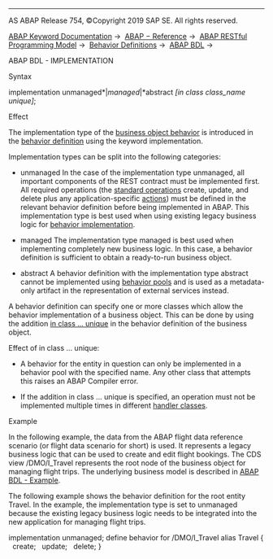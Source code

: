   

* * *

AS ABAP Release 754, ©Copyright 2019 SAP SE. All rights reserved.

[ABAP Keyword Documentation](https://help.sap.com/doc/abapdocu_754_index_htm/7.54/en-US/abenabap.htm) →  [ABAP − Reference](https://help.sap.com/doc/abapdocu_754_index_htm/7.54/en-US/abenabap_reference.htm) →  [ABAP RESTful Programming Model](https://help.sap.com/doc/abapdocu_754_index_htm/7.54/en-US/abenrestful_abap_programming.htm) →  [Behavior Definitions](https://help.sap.com/doc/abapdocu_754_index_htm/7.54/en-US/abenabap_behavior_definitions.htm) →  [ABAP BDL](https://help.sap.com/doc/abapdocu_754_index_htm/7.54/en-US/abenabap_bdl.htm) → 

ABAP BDL - IMPLEMENTATION

Syntax

implementation unmanaged*|*managed*|*abstract *\[*in class class\_name unique*\]*;

Effect

The implementation type of the [business object behavior](https://help.sap.com/doc/abapdocu_754_index_htm/7.54/en-US/abenbehavior_glosry.htm "Glossary Entry") is introduced in the [behavior definition](https://help.sap.com/doc/abapdocu_754_index_htm/7.54/en-US/abenbehavior_definition_glosry.htm "Glossary Entry") using the keyword implementation.

Implementation types can be split into the following categories:

-   unmanaged
    In the case of the implementation type unmanaged, all important components of the REST contract must be implemented first. All required operations (the [standard operations](https://help.sap.com/doc/abapdocu_754_index_htm/7.54/en-US/abenbdl_standard_operations.htm) create, update, and delete plus any application-specific [actions](https://help.sap.com/doc/abapdocu_754_index_htm/7.54/en-US/abenbdl_action.htm)) must be defined in the relevant behavior definition before being implemented in ABAP. This implementation type is best used when using existing legacy business logic for [behavior implementation](https://help.sap.com/doc/abapdocu_754_index_htm/7.54/en-US/abenbehavior_implement_glosry.htm "Glossary Entry").

-   managed
    The implementation type managed is best used when implementing completely new business logic. In this case, a behavior definition is sufficient to obtain a ready-to-run business object.

-   abstract
    A behavior definition with the implementation type abstract cannot be implemented using [behavior pools](https://help.sap.com/doc/abapdocu_754_index_htm/7.54/en-US/abenbehavior_pool_glosry.htm "Glossary Entry") and is used as a metadata-only artifact in the representation of external services instead.

A behavior definition can specify one or more classes which allow the behavior implementation of a business object. This can be done by using the addition [in class ... unique](https://help.sap.com/doc/abapdocu_754_index_htm/7.54/en-US/abenbdl_in_class_unique.htm) in the behavior definition of the business object.

Effect of in class ... unique:

-   A behavior for the entity in question can only be implemented in a behavior pool with the specified name. Any other class that attempts this raises an ABAP Compiler error.

-   If the addition in class ... unique is specified, an operation must not be implemented multiple times in different [handler classes](https://help.sap.com/doc/abapdocu_754_index_htm/7.54/en-US/abenrpm_handler_class.htm).

Example

In the following example, the data from the ABAP flight data reference scenario (or flight data scenario for short) is used. It represents a legacy business logic that can be used to create and edit flight bookings. The CDS view /DMO/I\_Travel represents the root node of the business object for managing flight trips. The underlying business model is described in [ABAP BDL - Example](https://help.sap.com/doc/abapdocu_754_index_htm/7.54/en-US/abenbdl_example.htm).

The following example shows the behavior definition for the root entity Travel. In the example, the implementation type is set to unmanaged because the existing legacy business logic needs to be integrated into the new application for managing flight trips.

implementation unmanaged;
define behavior for /DMO/I\_Travel alias Travel
{
  create;
  update;
  delete;
}